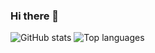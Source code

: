 ### Hi there 👋


![GitHub stats](https://github-readme-stats.vercel.app/api?username=AhmedMohamed040&show_icons=true) 
![Top languages](https://github-readme-stats.vercel.app/api/top-langs/?username=AhmedMohamed040)
